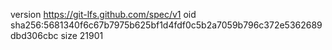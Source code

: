 version https://git-lfs.github.com/spec/v1
oid sha256:5681340f6c67b7975b625bf1d4fdf0c5b2a7059b796c372e5362689dbd306cbc
size 21901
